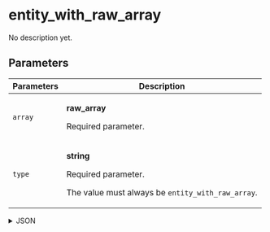 # entity_with_raw_array
No description yet.

## Parameters
| Parameters | Description |
| --- | --- |
| `array` | <p>**raw_array**</p><p>Required parameter.</p> |
| `type` | <p>**string**</p><p>Required parameter.</p><p>The value must always be `entity_with_raw_array`.</p> |

<details>
<summary>JSON</summary>

```json
{
  type*: "entity_with_raw_array",
  array*: "raw_array"
}
```
</details>
